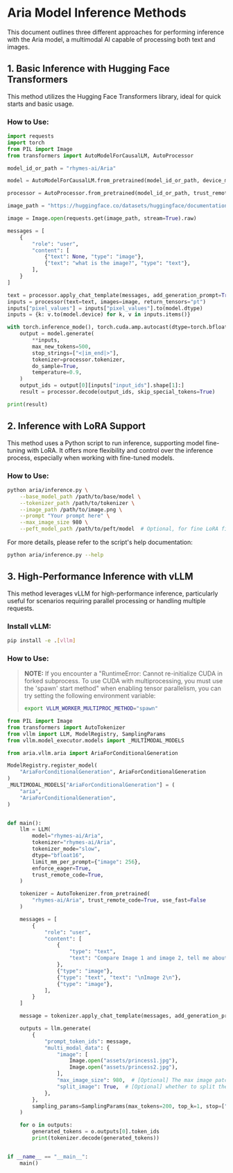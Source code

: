 # Aria Model Inference Methods

This document outlines three different approaches for performing inference with the Aria model, a multimodal AI capable of processing both text and images.

## 1. Basic Inference with Hugging Face Transformers

This method utilizes the Hugging Face Transformers library, ideal for quick starts and basic usage.

### How to Use:
```python
import requests
import torch
from PIL import Image
from transformers import AutoModelForCausalLM, AutoProcessor

model_id_or_path = "rhymes-ai/Aria"

model = AutoModelForCausalLM.from_pretrained(model_id_or_path, device_map="auto", torch_dtype=torch.bfloat16, trust_remote_code=True)

processor = AutoProcessor.from_pretrained(model_id_or_path, trust_remote_code=True)

image_path = "https://huggingface.co/datasets/huggingface/documentation-images/resolve/main/diffusers/cat.png"

image = Image.open(requests.get(image_path, stream=True).raw)

messages = [
    {
        "role": "user",
        "content": [
            {"text": None, "type": "image"},
            {"text": "what is the image?", "type": "text"},
        ],
    }
]

text = processor.apply_chat_template(messages, add_generation_prompt=True)
inputs = processor(text=text, images=image, return_tensors="pt")
inputs["pixel_values"] = inputs["pixel_values"].to(model.dtype)
inputs = {k: v.to(model.device) for k, v in inputs.items()}

with torch.inference_mode(), torch.cuda.amp.autocast(dtype=torch.bfloat16):
    output = model.generate(
        **inputs,
        max_new_tokens=500,
        stop_strings=["<|im_end|>"],
        tokenizer=processor.tokenizer,
        do_sample=True,
        temperature=0.9,
    )
    output_ids = output[0][inputs["input_ids"].shape[1]:]
    result = processor.decode(output_ids, skip_special_tokens=True)

print(result)
```

## 2. Inference with LoRA Support

This method uses a Python script to run inference, supporting model fine-tuning with LoRA. It offers more flexibility and control over the inference process, especially when working with fine-tuned models.

### How to Use:
```bash
python aria/inference.py \
    --base_model_path /path/to/base/model \
    --tokenizer_path /path/to/tokenizer \
    --image_path /path/to/image.png \
    --prompt "Your prompt here" \
    --max_image_size 980 \
    --peft_model_path /path/to/peft/model  # Optional, for fine LoRA fine-tuned models
```

For more details, please refer to the script's help documentation:
```bash
python aria/inference.py --help
```

## 3. High-Performance Inference with vLLM

This method leverages vLLM for high-performance inference, particularly useful for scenarios requiring parallel processing or handling multiple requests.

### Install vLLM:
```bash
pip install -e .[vllm]
```

### How to Use:

> **NOTE:** If you encounter a "RuntimeError: Cannot re-initialize CUDA in forked subprocess. To use CUDA with multiprocessing, you must use the 'spawn' start method" when enabling tensor parallelism, you can try setting the following environment variable:
> ```bash
> export VLLM_WORKER_MULTIPROC_METHOD="spawn"
> ```

```python
from PIL import Image
from transformers import AutoTokenizer
from vllm import LLM, ModelRegistry, SamplingParams
from vllm.model_executor.models import _MULTIMODAL_MODELS

from aria.vllm.aria import AriaForConditionalGeneration

ModelRegistry.register_model(
    "AriaForConditionalGeneration", AriaForConditionalGeneration
)
_MULTIMODAL_MODELS["AriaForConditionalGeneration"] = (
    "aria",
    "AriaForConditionalGeneration",
)


def main():
    llm = LLM(
        model="rhymes-ai/Aria",
        tokenizer="rhymes-ai/Aria",
        tokenizer_mode="slow",
        dtype="bfloat16",
        limit_mm_per_prompt={"image": 256},
        enforce_eager=True,
        trust_remote_code=True,
    )

    tokenizer = AutoTokenizer.from_pretrained(
        "rhymes-ai/Aria", trust_remote_code=True, use_fast=False
    )

    messages = [
        {
            "role": "user",
            "content": [
                {
                    "type": "text",
                    "text": "Compare Image 1 and image 2, tell me about the differences between image 1 and image 2.\nImage 1\n",
                },
                {"type": "image"},
                {"type": "text", "text": "\nImage 2\n"},
                {"type": "image"},
            ],
        }
    ]

    message = tokenizer.apply_chat_template(messages, add_generation_prompt=True)

    outputs = llm.generate(
        {
            "prompt_token_ids": message,
            "multi_modal_data": {
                "image": [
                    Image.open("assets/princess1.jpg"),
                    Image.open("assets/princess2.jpg"),
                ],
                "max_image_size": 980,  # [Optional] The max image patch size, default `980`
                "split_image": True,  # [Optional] whether to split the images, default `False`
            },
        },
        sampling_params=SamplingParams(max_tokens=200, top_k=1, stop=["<|im_end|>"]),
    )

    for o in outputs:
        generated_tokens = o.outputs[0].token_ids
        print(tokenizer.decode(generated_tokens))


if __name__ == "__main__":
    main()

```
